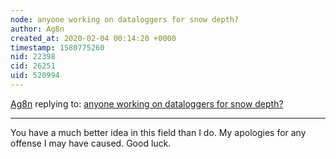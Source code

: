 ```yaml
---
node: anyone working on dataloggers for snow depth?
author: Ag8n
created_at: 2020-02-04 00:14:20 +0000
timestamp: 1580775260
nid: 22398
cid: 26251
uid: 520994
---
```




[Ag8n](../profile/Ag8n) replying to: [anyone working on dataloggers for snow depth?](../notes/MadTinker/01-24-2020/anyone-working-on-dataloggers-for-snow-depth)

----
You have a much better idea in this field than I do. My apologies for any offense I may have caused.  Good luck.